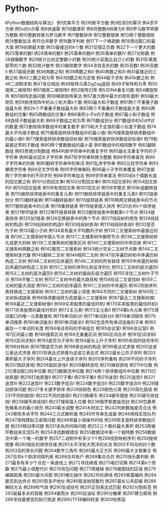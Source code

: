 # Python-
《Python数据结构与算法》
例1完美平方    例2判断平方数    例3检测2的幂次    例4求平方根    例5x的n次幂    例6快速幂 例7四数乘积 例8将整数A转换为B 例9罗马数字转换为整数 例10整数转换为罗马数字 例11整数排序 例12整数替换 例13两个整数相除 例14整数加法 例15合并数字 例16数字判断 例17下一个稀疏数 例18滑动窗口的最大值 例19创建最大数 例20最接近的k个数 例21交错正负数 例22下一个更大的数 例23落单的数Ⅰ 例24落单的数Ⅱ 例25落单的数Ⅲ 例26落单的数Ⅳ 例27对称数 例28镜像数字 例29统计比给定整数小的数 例30统计前面比自己小的数 例31阶乘尾部零的个数 例32统计数字 例33删除数字 例34寻找丢失的数 例35丑数Ⅰ 例36丑数Ⅱ 例37超级丑数 例38两数之和Ⅰ 例39两数之和Ⅱ 例40两数之和Ⅲ 例41最接近的三数之和 例42三数之和为零 例43四数之和为定值 例44骰子求和 例45k数之和 例46二进制求和 例47各位相加 例48矩阵元素ZigZag返回 例49子矩阵和为零 例50搜索二维矩阵Ⅰ 例51搜索二维矩阵Ⅱ 例52矩阵归零 例53DNA重复问题 例54螺旋矩阵 例55矩阵走路问题 例56稀疏矩阵乘法 例57直方图中最大的矩形面积 例58最大矩形 例59排序矩阵中的从小到大第k个数 例60最大和子数组 例61两个不重叠子数组最大和 例62k个不重叠子数组最大和 例63两个不重叠的子数组最大差 例64两数组的交集Ⅰ 例65两数组的交集Ⅱ 例66乘积小于k的子数组 例67最小和子数组 例68连续子数组最大和 例69子数组之和为零 例70数组划分 例71数组中的kdiff对的数量 例72删除排序数组中的重复数字 例73和大于定值的最小长度子数组 例74最大平均值子数组 例75搜索旋转排序数组中的最小值Ⅰ 例76搜索旋转排序数组中的最小值Ⅱ 例77搜索旋转排序数组目标值Ⅰ 例78搜索旋转排序数组目标值Ⅱ 例79和最接近零的子数组 例80两个整数数组的最小差 例81数组中的相同数字 例82翻转数组 例83奇偶分割数组 例84判断字符串中的重复字符 例85最长无重复字符的子字符串 例86最长回文子字符串 例87将字符串转换为整数 例88字符串查找 例89子字符串的判断 例90翻转字符串中的单词 例91乱序字符串 例92比较字符串 例93攀爬字符串 例94交叉字符串 例95字符串解码 例96最小子字符串覆盖 例97连接两个字符串中的不同字符 例98字符串加法 例99字符串乘法 例100前k个偶数长度的回文数之和 例101分割回文串Ⅰ 例102分割回文串Ⅱ 例103回文排列Ⅰ 例104回文排列Ⅱ 例105回文链表 例106有效回文串 例107回文对 例108字模式 例109k组翻转链表 例110删除排序链表中的重复元素Ⅰ 例111删除排序链表中的重复元素Ⅱ 例112链表划分 例113翻转链表Ⅰ 例114翻转链表Ⅱ 例115旋转链表 例116两两交换链表中的节点 例117删除链表中的元素 例118重排链表 例119链表插入排序 例120合并k个排序链表 例121带环链表 例122带环链表转换 例123删除链表中倒数第n个节点 例124链表排序 例125加1链表 例126交换链表中的两个节点 例127线段树的修改 例128线段树的构造Ⅰ 例129线段树的构造Ⅱ 例130线段树查询Ⅰ 例131线段树查询Ⅱ 例132是否为子树 例133最小子树 例134具有最大平均数的子树 例135二叉搜索树中最接近的值 例136二叉搜索树中插入节点 例137二叉搜索树中删除节点 例138二叉搜索树转化成更大的树 例139二叉搜索树的搜索区间 例140二叉搜索树的中序后继 例141二叉搜索树两数之和 例142裁剪二叉搜索树 例143统计完全二叉树节点数 例144二叉搜索树迭代器 例145翻转二叉树 例146相同二叉树 例147前序遍历树和中序遍历树构造二叉树 例148二叉树的后序遍历 例149二叉树的所有路径 例150中序遍历树和后序遍历树构造二叉树 例151二叉树的序列化和反序列化 例152二叉树的层次遍历Ⅰ 例153二叉树的层次遍历Ⅱ 例154二叉树的锯齿形层次遍历 例155寻找二叉树叶子节点 例156平衡二叉树 例157二叉树中的最大路径和 例158验证二叉查找树 例159二叉树的最大深度 例160二叉树的前序遍历 例161二叉树的中序遍历 例162将排序列表转换成二叉搜索树 例163二叉树的最小深度 例164不同的二叉搜索树 例165将二叉树拆成链表 例166排序数组转为高度最小二叉搜索树 例167最近二叉搜索树值Ⅰ 例168最近二叉搜索树值Ⅱ 例169买卖股票的最佳时机Ⅰ 例170买卖股票的最佳时机Ⅱ 例171买卖股票的最佳时机Ⅲ 例172主元素Ⅰ 例173主元素Ⅱ 例174第k大元素 例175滑动窗口内唯一元素数量和 例176单词拆分Ⅰ 例177单词拆分Ⅱ 例178单词矩阵 例179单词搜索 例180单词接龙Ⅰ 例181单词接龙Ⅱ 例182包含所有单词连接的子串 例183最后一个单词的长度 例184电话号码的字母组合 例185会议室Ⅰ 例186会议室Ⅱ 例187区间最小数 例188搜索区间 例189无重叠区间 例190区间合并 例191区间求和Ⅰ 例192区间求和Ⅱ 例193是否为子序列 例194最长上升子序列 例195有效的括号序列 例196对称树 例197图是否为树 例198表达树的构造 例199表达式求值 例200逆波兰表达式求值 例201将表达式转换为逆波兰表达式 例202最长公共子序列 例203乘积最大子序列 例204最长上升连续子序列 例205序列重构 例206不同的子序列 例207跳跃游戏Ⅰ 例208跳跃游戏Ⅱ 例209翻转游戏 例210棒球游戏 例211中位数 例212滑动窗口的中位数 例213数据流中位数 例214两个排序数组的中位数 例215打劫房屋Ⅰ 例216打劫房屋Ⅱ 例217子集Ⅰ 例218子集Ⅱ 例219迷宫Ⅰ 例220迷宫Ⅱ 例221迷宫Ⅲ 例222迷宫Ⅳ 例223数字组合Ⅰ 例224数字组合Ⅱ 例225数字组合Ⅲ 例226摆动排序问题 例227多关键字排序 例228排颜色 例229颜色分类 例230简化路径 例231不同的路径Ⅰ 例232不同的路径Ⅱ 例233换硬币 例234硬币摆放 例235硬币排成线Ⅰ 例236硬币排成线Ⅱ 例237搜索插入位置 例238俄罗斯套娃信封 例239包裹黑色像素点的最小矩形 例240薪水调整 例241木材加工 例242判断数独是否合法 例243移除多余字符 例244三元式解析器 例245符号串生成器 例246用栈实现队列 例247用栈模拟汉诺塔问题 例248带最小值操作的栈 例249恢复旋转排序数组问题 例250移动零问题 例251丢失的间隔问题 例252三个数的最大乘积 例253用循环数组来实现队列 例254寻找数据错误 例255数据流中第一个独特数 例256数据流中第一个唯一的数字 例257二进制中有多少个1 例258找到映射序列 例259旋转图像 例260相反的顺序存储 例261太平洋和大西洋的水流 例262不同岛屿的个数 例263岛的周长问题 例264数字三角形 例265最大正方形 例266最大关联集合 例267合并k个排序间隔列表 例268合并账户 例269集合合并 例270快乐数判断 例271最多有多少个点在一条直线上 例272寻找峰值 例273电灯切换 例274第k个质数 例275最小调整代价 例276背包问题 例277爬楼梯 例278被围绕的区域 例279编辑距离 例280最大间距 例281堆化操作 例282外轮廓线 例283格雷编码 例284能否到达终点 例285恢复IP地址 例286斐波纳契数列 例287最长公共前缀 例288解码方法 例289吹气球 例290生成括号 例291正则表达式匹配 例292分割标签 例293装最多水的容器 例294接雨水 例295加油站 例296分糖果 例297建立邮局 例298寻找最便宜的航行旅途 例299UTF8编码检查 例300哈希函
